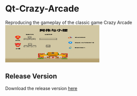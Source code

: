 # Qt-Crazy-Arcade
Reproducing the gameplay of the classic game Crazy Arcade
<img src="https://github.com/YangYY06/Qt-Crazy-Arcade/blob/main/bombermanPic/Cover2.png" width = "300" height = "120" alt="demo1" />

## Release Version
Download the release version [here](https://drive.google.com/drive/folders/1gRgjEX2cmKUJxtFtJNhTqJxHqmzLVSgB?usp=drive_link)
